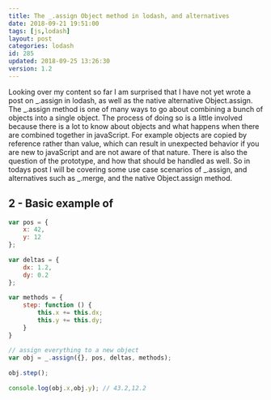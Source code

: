 ```yaml
---
title: The _.assign Object method in lodash, and alternatives
date: 2018-09-21 19:51:00
tags: [js,lodash]
layout: post
categories: lodash
id: 285
updated: 2018-09-25 13:26:30
version: 1.2
---
```


Looking over my content so far I am surprised that I have not yet wrote a post on \_.assign in lodash, as well as the native alternative Object.assign. The \_.assign method is one of many ways to go about combining a bunch of objects into a single object. The process of doing so is a little involved because there is a lot to know about objects and what happens when there are combined together in javaScript. For example objects are copied by reference rather than value, which can result in unexpected behavior if you are new to javaScript and are not aware of that nature. There is also the question of the prototype, and how that should be handled as well. So in todays post I will be covering some use case scenarios of \_.assign, and alternatives such as \_.merge, and the native Object.assign method.

<!-- more -->


## 2 - Basic example of 

```js
var pos = {
    x: 42,
    y: 12
};
 
var deltas = {
    dx: 1.2,
    dy: 0.2
};
 
var methods = {
    step: function () {
        this.x += this.dx;
        this.y += this.dy;
    }
}
 
// assign everything to a new object
var obj = _.assign({}, pos, deltas, methods);
 
obj.step();
 
console.log(obj.x,obj.y); // 43.2,12.2
```
